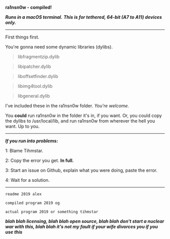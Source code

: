 **ra1nsn0w - compiled!**

***Runs in a macOS terminal.***
__*This is for tethered, 64-bit (A7 to A11) devices only.*__


---


First things first.

You're gonna need some dynamic libraries (dylibs).

> libfragmentzip.dylib

> libipatcher.dylib

> liboffsetfinder.dylib

> libimg4tool.dylib

> libgeneral.dylib

I've included these in the ra1nsn0w folder. *You're welcome.*

You **could** run ra1nsn0w in the folder it's in, if you want. Or, you could copy the dylibs to /usr/local/lib, and run ra1nsn0w from wherever the hell you want. Up to you. 

---

***If you run into problems:***

1: Blame Tihmstar.

2: Copy the error you get. **In full.**

3: Start an issue on Github, explain what you were doing, paste the error.

4: Wait for a solution.

----

`readme 2019 alex`

`compiled program 2019 og`

`actual program 2019 or something tihmstar`


***blah blah licensing, blah blah open source, blah blah don't start a nuclear war with this, blah blah it's not my fault if your wife divorces you if you use this***
